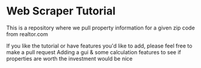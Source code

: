 # Web Scraper Tutorial

This is a repository where we pull property information for a given zip code from realtor.com

If you like the tutorial or have features you'd like to add, please feel free to make a pull request
Adding a gui & some calculation features to see if properties are worth the investment would be nice
